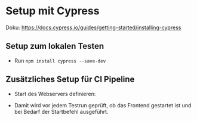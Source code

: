 # Setup mit Cypress

Doku: https://docs.cypress.io/guides/getting-started/installing-cypress

## Setup zum lokalen Testen

- Run ``npm install cypress --save-dev``

## Zusätzliches Setup für CI Pipeline

- Start des Webservers definieren:


- Damit wird vor jedem Testrun geprüft, ob das Frontend gestartet ist und bei Bedarf der Startbefehl ausgeführt.
